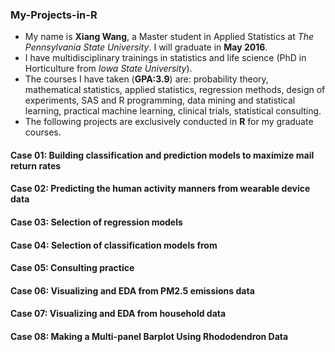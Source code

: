 ### My-Projects-in-R

- My name is **Xiang Wang**, a Master student in Applied Statistics at *The Pennsylvania State University*. I will graduate in **May 2016**. 
- I have multidisciplinary trainings in statistics and life science (PhD in Horticulture from *Iowa State University*). 
- The courses I have taken (**GPA:3.9**) are: probability theory, mathematical statistics, applied statistics, regression methods, design of experiments, SAS and R programming, data mining and statistical learning, practical machine learning, clinical trials, statistical consulting.
- The following projects are exclusively conducted in **R** for my graduate courses.

#### Case 01: Building classification and prediction models to maximize mail return rates

#### Case 02: Predicting the human activity manners from wearable device data 

#### Case 03: Selection of regression models 

#### Case 04: Selection of classification models from  

#### Case 05: Consulting practice

#### Case 06: Visualizing and EDA from PM2.5 emissions data

#### Case 07: Visualizing and EDA from household data

#### Case 08: Making a Multi-panel Barplot Using Rhododendron Data 


